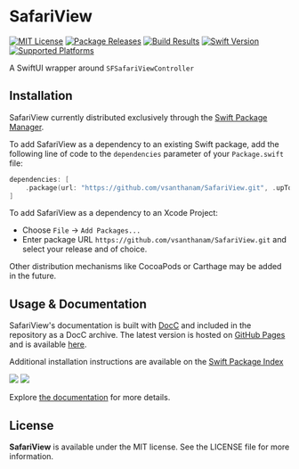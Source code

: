 # SafariView

[![MIT License](https://img.shields.io/github/license/vsanthanam/SafariView)](https://github.com/vsanthanam/SafariView/blob/main/LICENSE)
[![Package Releases](https://img.shields.io/github/v/release/vsanthanam/SafariView)](https://github.com/vsanthanam/SafariView/releases)
[![Build Results](https://img.shields.io/github/workflow/status/vsanthanam/SafariView/xcodebuild-build-test)](https://img.shields.io/github/workflow/status/vsanthanam/SafariView/xcodebuild-build-test)
[![Swift Version](https://img.shields.io/badge/swift-5.6-critical)](https://swift.org)
[![Supported Platforms](https://img.shields.io/badge/platform-iOS%2015-lightgrey)](https://developer.apple.com)

A SwiftUI wrapper around `SFSafariViewController`

## Installation

SafariView currently distributed exclusively through the [Swift Package Manager](https://www.swift.org/package-manager/). 

To add SafariView as a dependency to an existing Swift package, add the following line of code to the `dependencies` parameter of your `Package.swift` file:

```swift
dependencies: [
    .package(url: "https://github.com/vsanthanam/SafariView.git", .upToNextMajor(from: "1.0.0"))
]
```

To add SafariView as a dependency to an Xcode Project: 

- Choose `File` → `Add Packages...`
- Enter package URL `https://github.com/vsanthanam/SafariView.git` and select your release and of choice.

Other distribution mechanisms like CocoaPods or Carthage may be added in the future.

## Usage & Documentation

SafariView's documentation is built with [DocC](https://developer.apple.com/documentation/docc) and included in the repository as a DocC archive. The latest version is hosted on [GitHub Pages](https://pages.github.com) and is available [here](https://reachability.tools/docs/documentation/SafariView).

Additional installation instructions are available on the [Swift Package Index](https://swiftpackageindex.com/vsanthanam/SafariView)

[![](https://img.shields.io/endpoint?url=https%3A%2F%2Fswiftpackageindex.com%2Fapi%2Fpackages%2Fvsanthanam%2FSafariView%2Fbadge%3Ftype%3Dswift-versions)](https://swiftpackageindex.com/vsanthanam/SafariView)
[![](https://img.shields.io/endpoint?url=https%3A%2F%2Fswiftpackageindex.com%2Fapi%2Fpackages%2Fvsanthanam%2FSafariView%2Fbadge%3Ftype%3Dplatforms)](https://swiftpackageindex.com/vsanthanam/SafariView)

Explore [the documentation](https://vsanthanam.github.io/SafariView/docs/documentation/safariview) for more details.

## License

**SafariView** is available under the MIT license. See the LICENSE file for more information.

